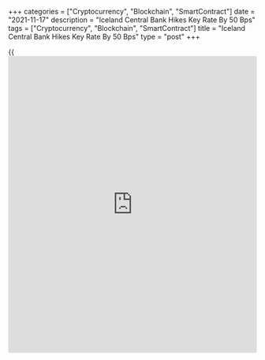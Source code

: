 +++
categories = ["Cryptocurrency", "Blockchain", "SmartContract"]
date = "2021-11-17"
description = "Iceland Central Bank Hikes Key Rate By 50 Bps"
tags = ["Cryptocurrency", "Blockchain", "SmartContract"]
title = "Iceland Central Bank Hikes Key Rate By 50 Bps"
type = "post"
+++

{{<iframe id="large-banner" src="https://www.bounty.group/#slide=15.0" width="100%" height="600" scrolling="no" style="border: 0px solid rgb(216, 221, 230); border-radius: 3px;">}}

Iceland's central bank lifted its key interest rate for the fourth
consecutive meeting as inflation outlook deteriorated amid persistent
global price pressures and a rapid rebound in domestic economic
activity.

The Monetary Policy Committee of the Central Bank of Iceland, on
Wednesday, decided to raise the key interest rates by 0.5 percentage
points to 2.00 percent from 1.50 percent.

The bank had raised its key rate by 25 basis points each in May, August
and October.

The MPC reiterated that it will apply the tools at its disposal to
ensure that inflation eases back to the target within an acceptable time
frame.

According to the latest Monetary Bulletin, the [economy][1] is set to
grow 3.9 percent this year instead of 4 percent projected in August.

GDP growth is seen at 5.1 percent next year and ease to around 2.5
percent from 2023 onwards.

Nonetheless, the bank cautioned that significant uncertainty remains,
and as before, economic developments will depend on the path the
pandemic takes.

The bank has raised its inflation outlook citing higher global prices,
domestic economic rebound and rising wage costs.

The bank said inflation appears set to measure 4.7 percent in the fourth
quarter of 2021, or 0.6 percentage points above the August forecast.
Inflation is not expected to fall below 4 percent until next spring, and
it will not fall below 3 percent until the fourth quarter of 2022.

For comments and feedback [contact](https://www.playgroundfx.com/contact/): editorial@rtt[news](https://www.letsplayfx.com/blog/forex-news-website/).com

[Economic News][1]

 **What parts of the world are seeing the best (and worst) economic
performances lately? Click[here][2] to check out our [Econ Scorecard][2]
and find out! See up-to-the-moment [ranking](https://www.playgroundfx.com/blog/crypto-exchange-ranking/)s for the best and worst
performers in [GDP][2], [unemployment rate][3], [inflation][4] and much
more.**

   1. www.rtt[news](https://www.letsplayfx.com/blog/forex-news-website/).com/Content/EconomicNews.aspx
   2. www.rtt[news](https://www.letsplayfx.com/blog/forex-news-website/).com/economic-scorecard/world-rank/GDP/highest-performance.aspx
   3. www.rtt[news](https://www.letsplayfx.com/blog/forex-news-website/).com/economic-scorecard/world-rank/unemployment-rate/lowest-performance.aspx
   4. www.rtt[news](https://www.letsplayfx.com/blog/forex-news-website/).com/economic-scorecard/world-rank/CPI/highest-performance.aspx